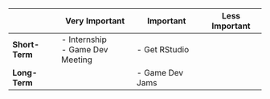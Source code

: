 
|                | Very Important                     | Important       | Less Important |
| -------------- | ---------------------------------- | --------------- | -------------- |
| **Short-Term** | - Internship<br>- Game Dev Meeting | - Get RStudio   |                |
| **Long-Term**  |                                    | - Game Dev Jams |                |
